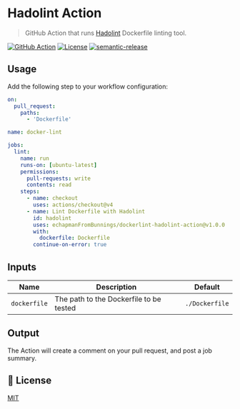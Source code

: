 # Hadolint Action

> GitHub Action that runs [Hadolint](https://github.com/hadolint/hadolint) Dockerfile linting tool.

[![GitHub Action](https://img.shields.io/badge/GitHub-Action-blue?style=for-the-badge)](https://github.com/features/actions)
[![License](https://img.shields.io/badge/License-MIT-yellow.svg?style=for-the-badge)](LICENSE)
[![semantic-release](https://img.shields.io/badge/%20%20%F0%9F%93%A6%F0%9F%9A%80-semantic--release-e10079.svg?style=for-the-badge)](https://github.com/semantic-release/semantic-release?style=for-the-badge)



## Usage

Add the following step to your workflow configuration:

```yml
on:
  pull_request:
    paths:
      - 'Dockerfile'

name: docker-lint

jobs:
  lint:
    name: run
    runs-on: [ubuntu-latest]
    permissions:
      pull-requests: write
      contents: read
    steps:
      - name: checkout
        uses: actions/checkout@v4
      - name: Lint Dockerfile with Hadolint
        id: hadolint
        uses: echapmanFromBunnings/dockerlint-hadolint-action@v1.0.0
        with:
          dockerfile: Dockerfile
        continue-on-error: true
```

## Inputs

| Name                 | Description                                                                                                                             | Default            |
|----------------------|-----------------------------------------------------------------------------------------------------------------------------------------|--------------------|
| `dockerfile`         | The path to the Dockerfile to be tested                                                                                                 | `./Dockerfile`     |


## Output

The Action will create a comment on your pull request, and post a job summary.


## 📝 License

[MIT](LICENSE)